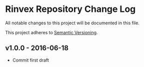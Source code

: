 # Rinvex Repository Change Log

All notable changes to this project will be documented in this file.

This project adheres to [Semantic Versioning](CONTRIBUTING.md).


## v1.0.0 - 2016-06-18
- Commit first draft
